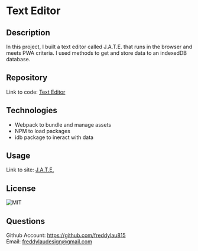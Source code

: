 # Text Editor

## Description

In this project, I built a text editor called J.A.T.E. that runs in the browser and meets PWA criteria. I used methods to get and store data to an indexedDB database.

## Repository

Link to code: [Text Editor](https://github.com/freddylau815/text_editor)

## Technologies

- Webpack to bundle and manage assets
- NPM to load packages
- idb package to ineract with data

## Usage

Link to site: [J.A.T.E.](https://text-editor-zkzd.onrender.com/)

## License

![MIT](https://img.shields.io/badge/license-MIT-brightgreen.svg)

## Questions

Github Account: https://github.com/freddylau815<br>
Email: freddylaudesign@gmail.com
